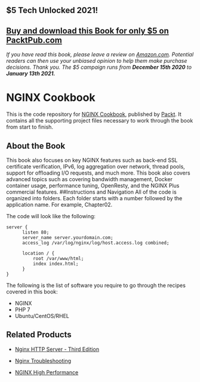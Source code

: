 ## $5 Tech Unlocked 2021!
[Buy and download this Book for only $5 on PacktPub.com](https://www.packtpub.com/product/nginx-cookbook/9781786466174)
-----
*If you have read this book, please leave a review on [Amazon.com](https://www.amazon.com/gp/product/1786466171).     Potential readers can then use your unbiased opinion to help them make purchase decisions. Thank you. The $5 campaign         runs from __December 15th 2020__ to __January 13th 2021.__*

# NGINX Cookbook
This is the code repository for [NGINX Cookbook](https://www.packtpub.com/networking-and-servers/nginx-cookbook?utm_source=github&utm_medium=repository&utm_campaign=9781786466174), published by [Packt](https://www.packtpub.com/?utm_source=github). It contains all the supporting project files necessary to work through the book from start to finish.
## About the Book
This book also focuses on key NGINX features such as back-end SSL certificate verification, IPv6, log aggregation over network, thread pools, support for offloading I/O requests, and much more. This book also covers advanced topics such as covering bandwidth management, Docker container usage, performance tuning, OpenResty, and the NGINX Plus commercial features.
##Instructions and Navigation
All of the code is organized into folders. Each folder starts with a number followed by the application name. For example, Chapter02.



The code will look like the following:
```
server {
      listen 80;
      server_name server.yourdomain.com; 
      access_log /var/log/nginx/log/host.access.log combined;
         
      location / {
          root /var/www/html;
          index index.html; 
      }
}
```

The following is the list of software you require to go through the recipes covered in this book:

* NGINX
* PHP 7
* Ubuntu/CentOS/RHEL

## Related Products
* [Nginx HTTP Server - Third Edition](https://www.packtpub.com/networking-and-servers/nginx-http-server-third-edition?utm_source=github&utm_medium=repository&utm_campaign=9781785280337)

* [Nginx Troubleshooting](https://www.packtpub.com/networking-and-servers/nginx-troubleshooting?utm_source=github&utm_medium=repository&utm_campaign=9781785288654)

* [NGINX High Performance](https://www.packtpub.com/networking-and-servers/nginx-high-performance?utm_source=github&utm_medium=repository&utm_campaign=9781785281839)


